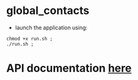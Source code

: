 # global_contacts

- launch the application using:
```
chmod +x run.sh ;
./run.sh ;
```

# API documentation [here](https://documenter.getpostman.com/view/15905495/2s9YsNdVZN)
